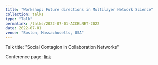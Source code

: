 ```yaml
---
title: "Workshop: Future directions in Multilayer Network Science"
collection: talks
type: "Talk"
permalink: /talks/2022-07-01-ACCELNET-2022
date: 2022-07-01
venue: "Boston, Massachusetts, USA"
---
```


Talk title: "Social Contagion in Collaboration Networks"

Conference page: [link]( https://www.accelnet-multinet.org/events/multinet-2022)
